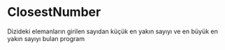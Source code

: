 # ClosestNumber
Dizideki elemanların girilen sayıdan küçük en yakın sayıyı ve en büyük en yakın sayıyı bulan program
